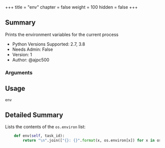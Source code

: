 +++
title = "env"
chapter = false
weight = 100
hidden = false
+++

## Summary

Prints the environment variables for the current process

- Python Versions Supported: 2.7, 3.8
- Needs Admin: False  
- Version: 1  
- Author: @ajpc500

### Arguments

## Usage

```
env
```

## Detailed Summary

Lists the contents of the `os.environ` list:

```Python
    def env(self, task_id):
        return "\n".join(["{}: {}".format(x, os.environ[x]) for x in os.environ])
 
```


